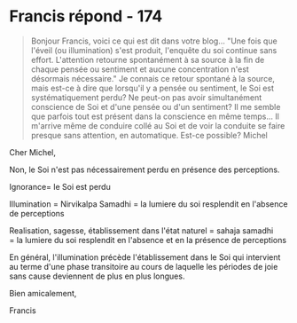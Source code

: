 # Francis répond - 174

>Bonjour Francis, voici ce qui est dit dans votre blog... "Une fois que l'éveil (ou illumination) s'est produit, l'enquête du soi continue sans effort. L'attention retourne spontanément à sa source à la fin de chaque pensée ou sentiment et aucune concentration n'est désormais nécessaire." Je connais ce retour spontané à la source, mais est-ce à dire que lorsqu'il y a pensée ou sentiment, le Soi est systématiquement perdu? Ne peut-on pas avoir simultanément conscience de Soi et d'une pensée ou d'un sentiment? Il me semble que parfois tout est présent dans la conscience en même temps... Il m'arrive même de conduire collé au Soi et de voir la conduite se faire presque sans attention, en automatique. Est-ce possible? Michel

Cher Michel,

Non, le Soi n'est pas nécessairement perdu en présence des perceptions.

Ignorance= le Soi est perdu

Illumination = Nirvikalpa Samadhi = la lumiere du soi resplendit en l'absence de perceptions

Realisation, sagesse, établissement dans l'état naturel = sahaja samadhi = la lumiere du soi resplendit en l'absence et en la présence de perceptions

En général, l'illumination précède l'établissement dans le Soi qui intervient au terme d'une phase transitoire au cours de laquelle les périodes de joie sans cause deviennent de plus en plus longues.

Bien amicalement,

Francis